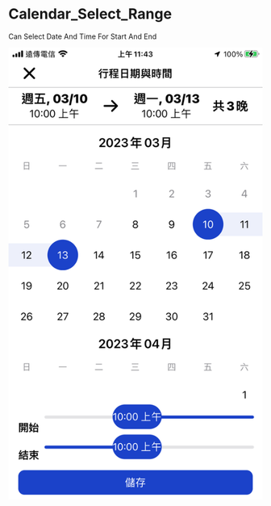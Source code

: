 # Calendar_Select_Range
Can Select Date And Time For Start And End

![image](https://github.com/xgrimmn76107x/Calendar_Select_Range/blob/main/IMG_0167.PNG)
